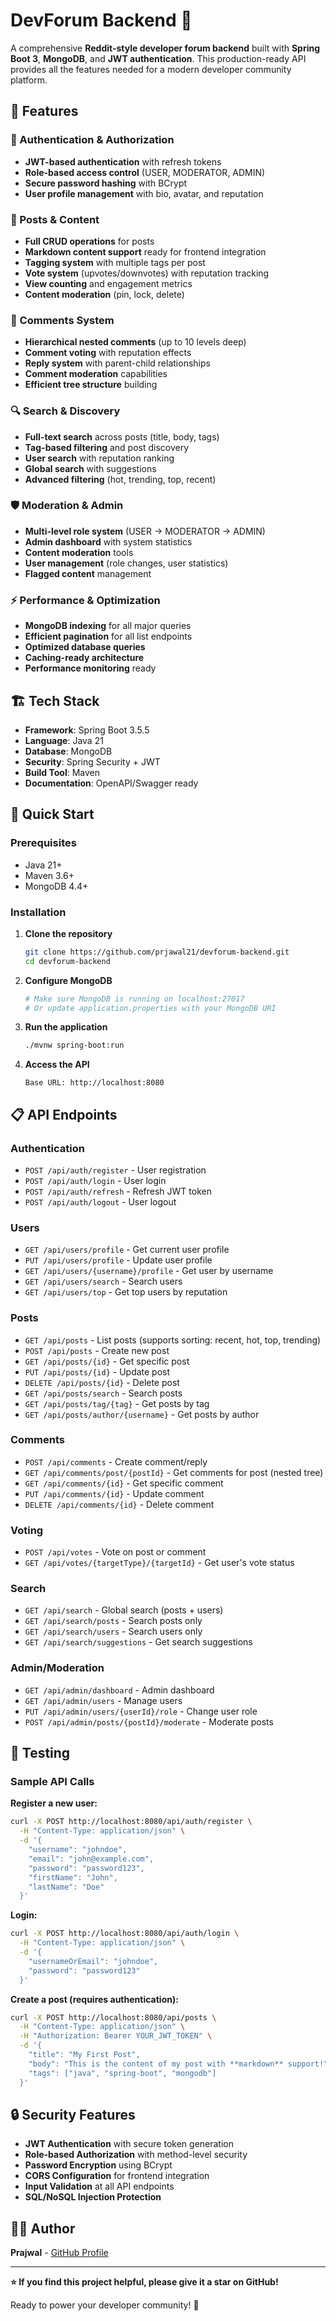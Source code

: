 # DevForum Backend 🚀

A comprehensive **Reddit-style developer forum backend** built with **Spring Boot 3**, **MongoDB**, and **JWT authentication**. This production-ready API provides all the features needed for a modern developer community platform.

## 🌟 Features

### 🔐 Authentication & Authorization
- **JWT-based authentication** with refresh tokens
- **Role-based access control** (USER, MODERATOR, ADMIN)
- **Secure password hashing** with BCrypt
- **User profile management** with bio, avatar, and reputation

### 📝 Posts & Content
- **Full CRUD operations** for posts
- **Markdown content support** ready for frontend integration
- **Tagging system** with multiple tags per post
- **Vote system** (upvotes/downvotes) with reputation tracking
- **View counting** and engagement metrics
- **Content moderation** (pin, lock, delete)

### 💬 Comments System
- **Hierarchical nested comments** (up to 10 levels deep)
- **Comment voting** with reputation effects
- **Reply system** with parent-child relationships
- **Comment moderation** capabilities
- **Efficient tree structure** building

### 🔍 Search & Discovery
- **Full-text search** across posts (title, body, tags)
- **Tag-based filtering** and post discovery
- **User search** with reputation ranking
- **Global search** with suggestions
- **Advanced filtering** (hot, trending, top, recent)

### 🛡️ Moderation & Admin
- **Multi-level role system** (USER → MODERATOR → ADMIN)
- **Admin dashboard** with system statistics
- **Content moderation** tools
- **User management** (role changes, user statistics)
- **Flagged content** management

### ⚡ Performance & Optimization
- **MongoDB indexing** for all major queries
- **Efficient pagination** for all list endpoints
- **Optimized database queries**
- **Caching-ready architecture**
- **Performance monitoring** ready

## 🏗️ Tech Stack

- **Framework**: Spring Boot 3.5.5
- **Language**: Java 21
- **Database**: MongoDB
- **Security**: Spring Security + JWT
- **Build Tool**: Maven
- **Documentation**: OpenAPI/Swagger ready

## 🚀 Quick Start

### Prerequisites
- Java 21+
- Maven 3.6+
- MongoDB 4.4+

### Installation

1. **Clone the repository**
   ```bash
   git clone https://github.com/prjawal21/devforum-backend.git
   cd devforum-backend
   ```

2. **Configure MongoDB**
   ```bash
   # Make sure MongoDB is running on localhost:27017
   # Or update application.properties with your MongoDB URI
   ```

3. **Run the application**
   ```bash
   ./mvnw spring-boot:run
   ```

4. **Access the API**
   ```
   Base URL: http://localhost:8080
   ```

## 📋 API Endpoints

### Authentication
- `POST /api/auth/register` - User registration
- `POST /api/auth/login` - User login
- `POST /api/auth/refresh` - Refresh JWT token
- `POST /api/auth/logout` - User logout

### Users
- `GET /api/users/profile` - Get current user profile
- `PUT /api/users/profile` - Update user profile
- `GET /api/users/{username}/profile` - Get user by username
- `GET /api/users/search` - Search users
- `GET /api/users/top` - Get top users by reputation

### Posts
- `GET /api/posts` - List posts (supports sorting: recent, hot, top, trending)
- `POST /api/posts` - Create new post
- `GET /api/posts/{id}` - Get specific post
- `PUT /api/posts/{id}` - Update post
- `DELETE /api/posts/{id}` - Delete post
- `GET /api/posts/search` - Search posts
- `GET /api/posts/tag/{tag}` - Get posts by tag
- `GET /api/posts/author/{username}` - Get posts by author

### Comments
- `POST /api/comments` - Create comment/reply
- `GET /api/comments/post/{postId}` - Get comments for post (nested tree)
- `GET /api/comments/{id}` - Get specific comment
- `PUT /api/comments/{id}` - Update comment
- `DELETE /api/comments/{id}` - Delete comment

### Voting
- `POST /api/votes` - Vote on post or comment
- `GET /api/votes/{targetType}/{targetId}` - Get user's vote status

### Search
- `GET /api/search` - Global search (posts + users)
- `GET /api/search/posts` - Search posts only
- `GET /api/search/users` - Search users only
- `GET /api/search/suggestions` - Get search suggestions

### Admin/Moderation
- `GET /api/admin/dashboard` - Admin dashboard
- `GET /api/admin/users` - Manage users
- `PUT /api/admin/users/{userId}/role` - Change user role
- `POST /api/admin/posts/{postId}/moderate` - Moderate posts

## 🧪 Testing

### Sample API Calls

**Register a new user:**
```bash
curl -X POST http://localhost:8080/api/auth/register \
  -H "Content-Type: application/json" \
  -d '{
    "username": "johndoe",
    "email": "john@example.com", 
    "password": "password123",
    "firstName": "John",
    "lastName": "Doe"
  }'
```

**Login:**
```bash
curl -X POST http://localhost:8080/api/auth/login \
  -H "Content-Type: application/json" \
  -d '{
    "usernameOrEmail": "johndoe",
    "password": "password123"
  }'
```

**Create a post (requires authentication):**
```bash
curl -X POST http://localhost:8080/api/posts \
  -H "Content-Type: application/json" \
  -H "Authorization: Bearer YOUR_JWT_TOKEN" \
  -d '{
    "title": "My First Post",
    "body": "This is the content of my post with **markdown** support!",
    "tags": ["java", "spring-boot", "mongodb"]
  }'
```

## 🔒 Security Features

- **JWT Authentication** with secure token generation
- **Role-based Authorization** with method-level security
- **Password Encryption** using BCrypt
- **CORS Configuration** for frontend integration
- **Input Validation** at all API endpoints
- **SQL/NoSQL Injection Protection**

## 👨‍💻 Author

**Prajwal** - [GitHub Profile](https://github.com/prjawal21)

---

**⭐ If you find this project helpful, please give it a star on GitHub!**

Ready to power your developer community! 🎉
